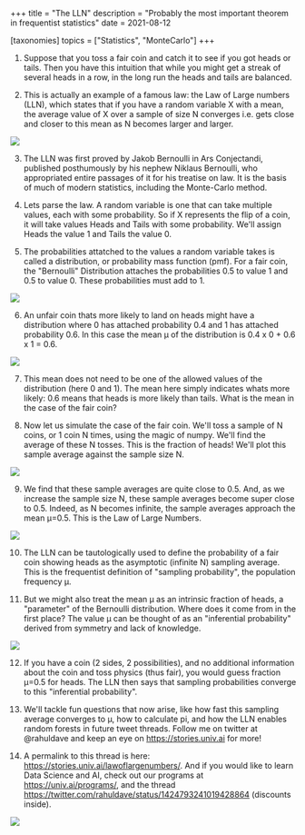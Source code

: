 +++
title = "The LLN"
description = "Probably the most important theorem in frequentist statistics"
date = 2021-08-12

[taxonomies]
topics = ["Statistics", "MonteCarlo"]
+++


1. Suppose that you toss a fair coin and catch it to see if you got heads or tails. Then you have this intuition
that while you might get a streak of several heads in a row, in the long run the heads and tails are balanced.




2. This is actually an example of a famous law: the Law of Large numbers (LLN), which states that if you have
a random variable X with a mean, the average value of X over a sample of size N converges i.e. gets close and closer to this mean as
N becomes larger and larger.

![](/lawoflargenumbers/2.png)




3. The LLN was first proved by Jakob Bernoulli in Ars Conjectandi, published posthumously by his nephew Niklaus Bernoulli, who appropriated entire passages of it for his treatise on law. It is the basis of much of modern statistics, including the Monte-Carlo method.




4. Lets parse the law. A random variable is one that can take multiple values, each with some probability. So if X represents the flip of a coin, it will take values Heads and Tails with some probability. We'll assign Heads the value 1 and Tails the value 0.




5. The probabilities attatched to the values a random variable takes is called a distribution, or probability mass function (pmf). For a fair coin, the 
"Bernoulli" Distribution attaches the probabilities 0.5 to value 1 and 0.5 to value 0. 
These probabilities must add to 1.

![](/lawoflargenumbers/5.png)




6. An unfair coin thats more likely to land on heads might have a distribution where 0 has attached probability 0.4 and 1 has attached probability 0.6. In this case the mean µ of the distribution is 0.4 x 0 + 0.6 x 1 = 0.6.

![](/lawoflargenumbers/6.png)




7. This mean does not need to be
one of the allowed values of the distribution (here 0 and 1). The mean here simply indicates whats more likely: 0.6 means that heads is more likely than tails. What is the mean in the case of the fair coin?




8. Now let us simulate the case of the fair coin. We'll toss a sample of N coins, or 1 coin N times, using the magic of numpy. We'll find the average of these N tosses. This is the fraction of heads! We'll plot this sample average against the sample size N.

![](/lawoflargenumbers/8.png)




9. We find that these sample averages are quite close to 0.5. And, as we increase the sample size N, these sample averages become super close to 0.5. Indeed, as N becomes infinite, the sample averages approach the mean µ=0.5. This is the Law of Large Numbers.

![](/lawoflargenumbers/9.png)




10. The LLN can be tautologically used to define the probability of a fair coin showing heads as the asymptotic (infinite N) sampling average. This is the frequentist definition of "sampling probability", the population frequency µ.




11. But we might also treat the mean µ as an intrinsic fraction of heads, a "parameter" of the Bernoulli distribution. Where does it come from in the first place? The value µ can be thought of as an "inferential probability" derived from symmetry and lack of knowledge.

![](/lawoflargenumbers/11.png)




12. If you have a coin (2 sides, 2 possibilities), and no additional information about the coin and toss physics (thus fair), you would guess fraction µ=0.5 for heads. 
The LLN then says that sampling probabilities converge to this "inferential probability".




13. We'll tackle fun questions that now arise, like how fast this sampling average converges to µ, how to calculate pi, and how the LLN enables random forests in future tweet threads. Follow me on twitter at @rahuldave and keep an eye on <https://stories.univ.ai> for more!




14. A permalink to this thread is here: <https://stories.univ.ai/lawoflargenumbers/>. And if you would like to learn Data Science and AI, check out our programs at <https://univ.ai/programs/>, and the thread <https://twitter.com/rahuldave/status/1424793241019428864> (discounts inside).

![](/lawoflargenumbers/14.png)

